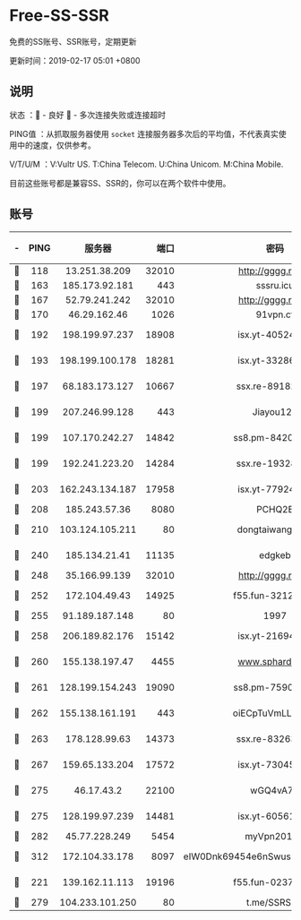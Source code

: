 # Free-SS-SSR

免费的SS账号、SSR账号，定期更新

更新时间：2019-02-17 05:01 +0800

## 说明

状态     ：🙂 - 良好 🙁 - 多次连接失败或连接超时

PING值   ：从抓取服务器使用 `socket` 连接服务器多次后的平均值，不代表真实使用中的速度，仅供参考。

V/T/U/M  ：V:Vultr US. T:China Telecom. U:China Unicom. M:China Mobile.

目前这些账号都是兼容SS、SSR的，你可以在两个软件中使用。

## 账号

|-|PING|服务器|端口|密码|加密方式|区域|V/T/U/M|
|:----:|:----:|:-----:|-----:|:----:|:----:|:----:|:----:|
|🙂|118|13.251.38.209|32010|http://gggg.rocks|chacha20|SG|10↑/10↑/10↑/10↑|
|🙂|163|185.173.92.181|443|sssru.icu|rc4-md5|RU|9↑/10↑/10↑/10↑|
|🙂|167|52.79.241.242|32010|http://gggg.rocks|chacha20|KR|10↑/10↑/10↑/10↑|
|🙂|170|46.29.162.46|1026|91vpn.cf|rc4-md5|RU|10↑/10↑/10↑/10↑|
|🙂|192|198.199.97.237|18908|isx.yt-40524699|aes-256-cfb|US|10↑/10↑/10↑/10↑|
|🙂|193|198.199.100.178|18281|isx.yt-33286387|aes-256-cfb|US|10↑/10↑/10↑/10↑|
|🙂|197|68.183.173.127|10667|ssx.re-89182377|aes-256-cfb|US|8↑/8↑/8↑/8↑|
|🙂|199|207.246.99.128|443|Jiayou123|aes-256-cfb|US|4↑/10↑/10↑/10↑|
|🙂|199|107.170.242.27|14842|ss8.pm-84208865|aes-256-cfb|US|8↑/8↑/8↑/8↑|
|🙂|199|192.241.223.20|14284|ssx.re-19328546|aes-256-cfb|US|8↑/8↑/8↑/8↑|
|🙂|203|162.243.134.187|17958|isx.yt-77924833|aes-256-cfb|US|10↑/10↑/10↑/10↑|
|🙂|208|185.243.57.36|8080|PCHQ2E|rc4-md5|US|10↑/10↑/10↑/10↑|
|🙂|210|103.124.105.211|80|dongtaiwang.com|aes-256-cfb|US|10↑/10↑/10↑/10↑|
|🙂|240|185.134.21.41|11135|edgkeb|aes-256-cfb|GB|10↑/10↑/10↑/10↑|
|🙂|248|35.166.99.139|32010|http://gggg.rocks|chacha20|US|9↑/9↑/9↑/9↑|
|🙂|252|172.104.49.43|14925|f55.fun-32127186|aes-256-cfb|SG|8↑/8↑/8↑/8↑|
|🙂|255|91.189.187.148|80|1997|chacha20|US|10↑/10↑/10↑/10↑|
|🙂|258|206.189.82.176|15142|isx.yt-21694234|aes-256-cfb|SG|10↑/10↑/10↑/10↑|
|🙂|260|155.138.197.47|4455|www.sphard.com|aes-256-cfb|US|10↑/10↑/10↑/10↑|
|🙂|261|128.199.154.243|19090|ss8.pm-75908387|aes-256-cfb|SG|10↑/10↑/10↑/10↑|
|🙂|262|155.138.161.191|443|oiECpTuVmLLxk4Ts|aes-256-cfb|US|10↑/10↑/10↑/10↑|
|🙂|263|178.128.99.63|14373|ssx.re-83263368|aes-256-cfb|SG|8↑/8↑/8↑/8↑|
|🙂|267|159.65.133.204|17572|isx.yt-73045201|aes-256-cfb|SG|10↑/10↑/10↑/10↑|
|🙂|275|46.17.43.2|22100|wGQ4vA7D|aes-256-gcm|RU|10↑/10↑/10↑/10↑|
|🙂|275|128.199.97.239|14481|isx.yt-60561535|aes-256-cfb|SG|10↑/10↑/10↑/10↑|
|🙂|282|45.77.228.249|5454|myVpn2019[]|rc4-md5|GB|10↑/10↑/10↑/10↑|
|🙂|312|172.104.33.178|8097|eIW0Dnk69454e6nSwuspv9DmS201tQ0D|aes-256-cfb|SG|10↑/10↑/10↑/10↑|
|🙂|221|139.162.11.113|19196|f55.fun-02374211|aes-256-cfb|SG|8↑/8↑/8↑/8↑|
|🙁|279|104.233.101.250|80|t.me/SSRSUB|rc4-md5|CA|10↑/10↑/10↑/10↑|
